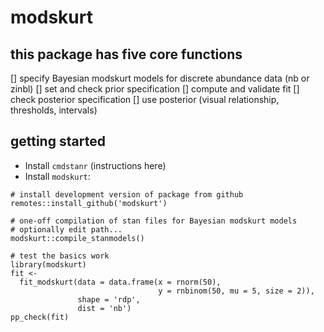 # modskurt

## this package has five core functions

[] specify Bayesian modskurt models for discrete abundance data (nb or zinbl)
[] set and check prior specification
[] compute and validate fit
[] check posterior specification
[] use posterior (visual relationship, thresholds, intervals)

## getting started

- Install `cmdstanr` (instructions here)
- Install `modskurt`:

```
# install development version of package from github
remotes::install_github('modskurt')

# one-off compilation of stan files for Bayesian modskurt models
# optionally edit path...
modskurt::compile_stanmodels()

# test the basics work
library(modskurt)
fit <-
  fit_modskurt(data = data.frame(x = rnorm(50),
                                 y = rnbinom(50, mu = 5, size = 2)),
               shape = 'rdp',
               dist = 'nb')
pp_check(fit)
```

